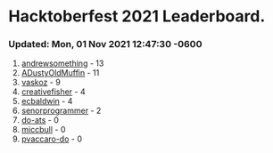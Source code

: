 # Hacktoberfest 2021 Leaderboard.
### Updated: Mon, 01 Nov 2021 12:47:30 -0600
1. [andrewsomething](https://github.com/andrewsomething) - 13
2. [ADustyOldMuffin](https://github.com/ADustyOldMuffin) - 11
3. [vaskoz](https://github.com/vaskoz) - 9
4. [creativefisher](https://github.com/creativefisher) - 4
5. [ecbaldwin](https://github.com/ecbaldwin) - 4
6. [senorprogrammer](https://github.com/senorprogrammer) - 2
7. [do-ats](https://github.com/do-ats) - 0
8. [miccbull](https://github.com/miccbull) - 0
9. [pvaccaro-do](https://github.com/pvaccaro-do) - 0
